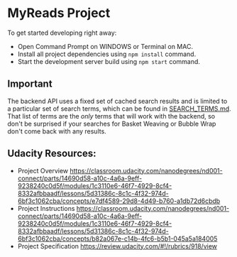 # MyReads Project
To get started developing right away:
* Open Command Prompt on WINDOWS or Terminal on MAC.
* Install all project dependencies using `npm install` command.
* Start the development server build using `npm start` command.

## Important
The backend API uses a fixed set of cached search results and is limited to a particular set of search terms, which can be found in [SEARCH_TERMS.md](SEARCH_TERMS.md). That list of terms are the _only_ terms that will work with the backend, so don't be surprised if your searches for Basket Weaving or Bubble Wrap don't come back with any results.

## Udacity Resources:
* Project Overview 
<https://classroom.udacity.com/nanodegrees/nd001-connect/parts/14690d58-a10c-4a6a-9eff-9238240c0d5f/modules/1c3110e6-46f7-4929-8cf4-8332afbbaadf/lessons/5d31386c-8c1c-4f32-974d-6bf3c1062cba/concepts/e7df4589-29d8-4d49-b760-a1db72d6cbdb>
* Project Instructions
<https://classroom.udacity.com/nanodegrees/nd001-connect/parts/14690d58-a10c-4a6a-9eff-9238240c0d5f/modules/1c3110e6-46f7-4929-8cf4-8332afbbaadf/lessons/5d31386c-8c1c-4f32-974d-6bf3c1062cba/concepts/b82a067e-c14b-4fc6-b5b1-045a5a184005>
* Project Specification
<https://review.udacity.com/#!/rubrics/918/view>